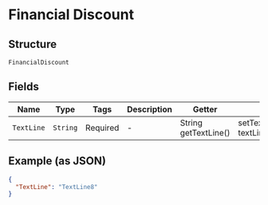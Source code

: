 
# Financial Discount

## Structure

`FinancialDiscount`

## Fields

| Name | Type | Tags | Description | Getter | Setter |
|  --- | --- | --- | --- | --- | --- |
| `TextLine` | `String` | Required | - | String getTextLine() | setTextLine(String textLine) |

## Example (as JSON)

```json
{
  "TextLine": "TextLine8"
}
```

